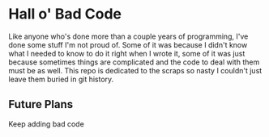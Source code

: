 # Hall o' Bad Code

Like anyone who's done more than a couple years of programming, I've done some stuff I'm not proud of.
Some of it was because I didn't know what I needed to know to do it right when I wrote it, some of it was just because sometimes things are complicated and the code to deal with them must be as well.
This repo is dedicated to the scraps so nasty I couldn't just leave them buried in git history.

## Future Plans

Keep adding bad code
